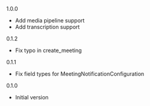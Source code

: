 1.0.0
* Add media pipeline support
* Add transcription support

0.1.2
* Fix typo in create_meeting

0.1.1
* Fix field types for MeetingNotificationConfiguration

0.1.0
* Initial version
